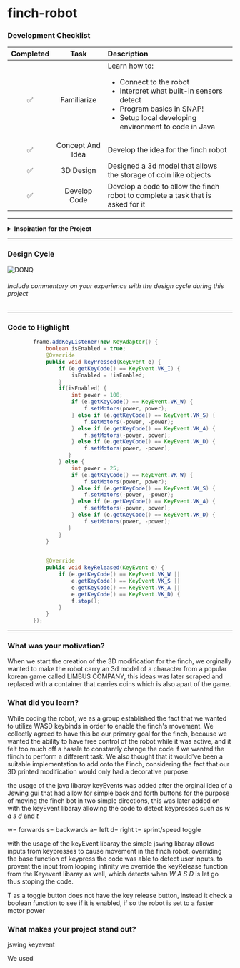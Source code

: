 # finch-robot

### Development Checklist

| Completed | Task         | Description |
|:---------:| :-----------:|:------------|
|    ✅     | Familiarize  | Learn how to: <ul><li>Connect to the robot</li><li>Interpret what built-in sensors detect</li><li>Program basics in SNAP!</li><li>Setup local developing environment to code in Java</li></ul>|
|    ✅     | Concept And Idea | Develop the idea for the finch robot|
|    ✅     | 3D Design    | Designed a 3d model that allows the storage of coin like objects|
|    ✅     | Develop Code | Develop a code to allow the finch robot to complete a task that is asked for it|

---

<details>
<summary><strong>Inspiration for the Project</strong></summary>

The creation of a finch robot that implements the controls of an average video game; which allows for WASD keyboard inputs along with a toggle sprint system which quickens the speed of the robot's movement.
</details>

---

### Design Cycle
![DONQ](relative/path/to/don.gif)



###### Include commentary on your experience with the design cycle during this project

---

### Code to Highlight
```java
        frame.addKeyListener(new KeyAdapter() {
    		boolean isEnabled = true;
            @Override
            public void keyPressed(KeyEvent e) {
                if (e.getKeyCode() == KeyEvent.VK_I) {
                    isEnabled = !isEnabled;
                }
                if(isEnabled) {
                	int power = 100;
                    if (e.getKeyCode() == KeyEvent.VK_W) {
                        f.setMotors(power, power);
                    } else if (e.getKeyCode() == KeyEvent.VK_S) {
                        f.setMotors(-power, -power);
                    } else if (e.getKeyCode() == KeyEvent.VK_A) {
                        f.setMotors(-power, power);
                    } else if (e.getKeyCode() == KeyEvent.VK_D) {
                        f.setMotors(power, -power);
                   }	
                } else {
                	int power = 25;
                    if (e.getKeyCode() == KeyEvent.VK_W) {
                        f.setMotors(power, power);
                    } else if (e.getKeyCode() == KeyEvent.VK_S) {
                        f.setMotors(-power, -power);
                    } else if (e.getKeyCode() == KeyEvent.VK_A) {
                        f.setMotors(-power, power);
                    } else if (e.getKeyCode() == KeyEvent.VK_D) {
                        f.setMotors(power, -power);
                   }
                }
            }

            
            @Override
            public void keyReleased(KeyEvent e) {
            	if (e.getKeyCode() == KeyEvent.VK_W ||
            		e.getKeyCode() == KeyEvent.VK_S ||
            		e.getKeyCode() == KeyEvent.VK_A ||
            		e.getKeyCode() == KeyEvent.VK_D) {
                	f.stop();
                } 
            }
        });

```

---

### What was your motivation?
When we start the creation of the 3D modification for the finch, we orginally wanted to make the robot carry an 3d model of a character from a popular korean game called LIMBUS COMPANY, this ideas was later scraped and replaced with a container that carries coins which is also apart of the game.

### What did you learn?
While coding the robot, we as a group established the fact that we wanted to utilize WASD keybinds in order to enable the finch's movement. We collectly agreed to have this be our primary goal for the finch, because we wanted the ability to have free control of the robot while it was active, and it felt too much off a hassle to constantly change the code if we wanted the flinch to perform a different task. We also thought that it would've been a suitable implementation to add onto the flinch, considering the fact that our 3D printed modification would only had a decorative purpose.

the usage of the java libaray keyEvents was added after the orginal idea of a Jswing gui that had allow for simple back and forth buttons for the purpose of moving the finch bot in two simple directions, this was later added on with the keyEvent libaray allowing the code to detect keypresses such as *w a s d* and *t* 

w= forwards
s= backwards
a= left
d= right
t= sprint/speed toggle

with the usage of the keyEvent libaray the simple jswing libaray allows inputs from keypresses to cause movement in the finch robot. overriding the base function of keypress the code was able to detect user inputs. to provent the input from looping infinity we override the keyRelease function from the Keyevent libaray as well, which detects when  *W A S D* is let go thus stoping the code.

T as a toggle button does not have the key release button, instead it check a boolean function to see if it is enabled, if so the robot is set to a faster motor power
  
### What makes your project stand out?
jswing keyevent

We used 
